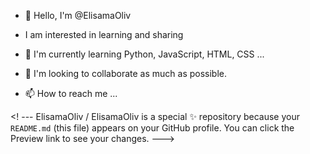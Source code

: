 - 👋 Hello, I'm @ElisamaOliv
- I am interested in learning and sharing
- 🌱 I'm currently learning Python, JavaScript, HTML, CSS ...
- 💞️ I'm looking to collaborate as much as possible.

- 📫 How to reach me ...

<! ---
ElisamaOliv / ElisamaOliv is a special ✨ repository because your `README.md` (this file) appears on your GitHub profile.
You can click the Preview link to see your changes.
--->
